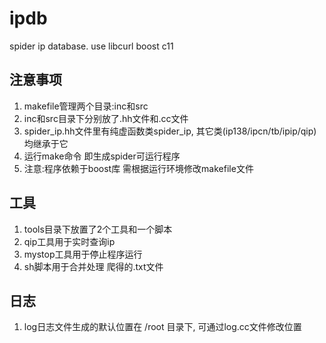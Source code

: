 # ipdb
spider ip database. use libcurl boost c11

## 注意事项
1. makefile管理两个目录:inc和src
2. inc和src目录下分别放了.hh文件和.cc文件
3. spider_ip.hh文件里有纯虚函数类spider_ip, 其它类(ip138/ipcn/tb/ipip/qip)均继承于它
4. 运行make命令 即生成spider可运行程序
5. 注意:程序依赖于boost库 需根据运行环境修改makefile文件

## 工具
1. tools目录下放置了2个工具和一个脚本
2. qip工具用于实时查询ip
3. mystop工具用于停止程序运行
4. sh脚本用于合并处理 爬得的.txt文件

## 日志 
1. log日志文件生成的默认位置在 /root 目录下, 可通过log.cc文件修改位置
